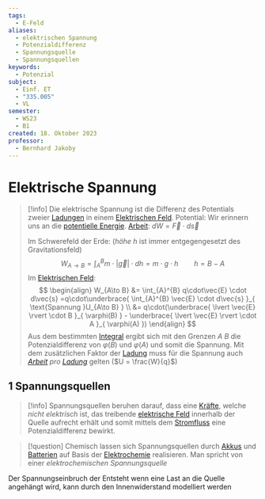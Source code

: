 ```yaml
---
tags:
  - E-Feld
aliases:
  - elektrischen Spannung
  - Potenzialdifferenz
  - Spannungsquelle
  - Spannungsquellen
keywords:
  - Potenzial
subject:
  - Einf. ET
  - "335.005"
  - VL
semester:
  - WS23
  - B1
created: 18. Oktober 2023
professor:
  - Bernhard Jakoby
---
```

 

# Elektrische Spannung

> [!info] Die elektrische Spannung ist die Differenz des Potentials zweier [Ladungen](elektrisches%20Feld.md) in einem [Elektrischen Feld](elektrisches%20Feld.md).
> Potential: Wir erinnern uns an die [potentielle Energie](../Physik/Energieerhaltung.md).
> [Arbeit](../Physik/Mechanische%20Arbeit.md): $dW = \vec{F}\cdot d\vec{s}$
> 
> Im Schwerefeld der Erde: (*höhe* $h$ ist immer entgegengesetzt des Gravitationsfeld)
> $$W_{A\to B} = \int_{A}^{B} m\cdot \lvert \vec{g} \rvert  \cdot dh = m\cdot g\cdot h\qquad h = B-A$$
> Im [Elektrischen Feld](elektrisches%20Feld.md):
>   $$
> \begin{align}
> W_{A\to B} &= \int_{A}^{B} q\cdot\vec{E} \cdot d\vec{s} =q\cdot\underbrace{ \int_{A}^{B} \vec{E} \cdot d\vec{s} }_{ \text{Spannung }U_{A\to B} } \\
> &= q\cdot(\underbrace{ \lvert \vec{E} \rvert \cdot B }_{ \varphi(B) } - \underbrace{ \lvert \vec{E} \rvert \cdot A }_{ \varphi(A) })
> \end{align}
> $$
> Aus dem bestimmten [Integral](../Mathematik/mathe%20(3)/Integralrechnung.md) ergibt sich mit den Grenzen $A$ $B$ die Potenzialdifferenz von $\varphi(B)$ und $\varphi(A)$ und somit die Spannung.
> Mit dem zusätzlichen Faktor der [Ladung](elektrisches%20Feld.md) muss für die Spannung auch *[Arbeit](../Physik/Mechanische%20Arbeit.md) pro [Ladung](elektrisches%20Feld.md)* gelten ($U = \frac{W}{q}$)

## 1 Spannungsquellen

> [!info] Spannungsquellen beruhen darauf, dass eine [Kräfte](../Physik/Kräfte.md), welche *nicht elektrisch* ist, das treibende [elektrische Feld](elektrisches%20Feld.md) innerhalb der Quelle aufrecht erhält und somit mittels dem [Stromfluss](elektrischer%20Strom.md) eine Potenzialdifferenz bewirkt.

> [!question] Chemisch lassen sich Spannungsquellen durch [Akkus](../Chemie/Sekundärelement.md) und [Batterien](../Chemie/Primärelement.md) auf Basis der [Elektrochemie](../Chemie/Elektrochemie.md) realisieren.
> Man spricht von einer *elektrochemischen Spannungsquelle*

Der Spannungseinbruch der Entsteht wenn eine Last an die Quelle angehängt wird, kann durch den Innenwiderstand modelliert werden
